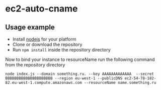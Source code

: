 # ec2-auto-cname

## Usage example

* Install [nodejs](https://nodejs.org/) for your platform
* Clone or download the repository
* Run ```npm install``` inside the repository directory 

Now to bind your instance to resourceName run the following command from the repository directory

```
node index.js --domain something.ru. --key AAAAAAAAAAAAA  --secret BBBBBBBBBBBBBBBBBBBBB --region eu-west-1 --publicDNS ec2-54-78-182-82.eu-west-1.compute.amazonaws.com --resourceName name.something.ru
```
